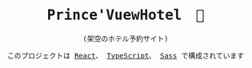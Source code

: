 <div align="center">
<samp>
  
# Prince'VuewHotel　👑
  (架空のホテル予約サイト)

 
このプロジェクトは [React](https://github.com/facebook/create-react-app)、 [TypeScript](https://www.typescriptlang.org/)、 [Sass](https://sass-lang.com/) で構成されています


</samp>
</div>
